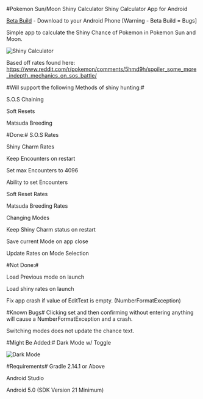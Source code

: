 #Pokemon Sun/Moon Shiny Calculator
Shiny Calculator App for Android

[Beta Build](https://github.com/MrHDR/Sun-Moon_ShinyCalc/raw/master/com.hdr.shinycalculator-Beta.apk) - Download to your Android Phone [Warning - Beta Build = Bugs]

Simple app to calculate the Shiny Chance of Pokemon in Pokemon Sun and Moon.

![Shiny Calculator](http://i.imgur.com/5oeDCmW.png?1)

Based off rates found here: https://www.reddit.com/r/pokemon/comments/5hmd9h/spoiler_some_more_indepth_mechanics_on_sos_battle/

#Will support the following Methods of shiny hunting:#

 S.O.S Chaining
 
 Soft Resets
 
 Matsuda Breeding

#Done:#
S.O.S Rates

Shiny Charm Rates

Keep Encounters on restart

Set max Encounters to 4096

Ability to set Encounters

Soft Reset Rates

Matsuda Breeding Rates

Changing Modes

Keep Shiny Charm status on restart

Save current Mode on app close

Update Rates on Mode Selection

#Not Done:#

Load Previous mode on launch

Load shiny rates on launch

Fix app crash if value of EditText is empty. (NumberFormatException)

#Known Bugs#
Clicking set and then confirming without entering anything will cause a NumberFormatException and a crash.

Switching modes does not update the chance text.
 
#Might Be Added:#
Dark Mode w/ Toggle

![Dark Mode](http://i.imgur.com/e90f6pc.png)

#Requirements#
Gradle 2.14.1 or Above

Android Studio

Android 5.0 (SDK Version 21 Minimum)
